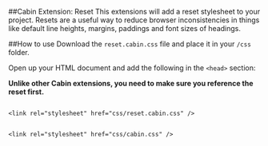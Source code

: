 ##Cabin Extension: Reset
This extensions will add a reset stylesheet to your project. Resets are a useful way to reduce browser inconsistencies in things like default line heights, margins, paddings and font sizes of headings.

##How to use
Download the <code>reset.cabin.css</code> file and place it in your <code>/css</code> folder. 

Open up your HTML document and add the following in the <code>&lt;head&gt;</code> section:

<b>Unlike other Cabin extensions, you need to make sure you reference the reset first.</b>

<code>
&lt;link rel="stylesheet" href="css/reset.cabin.css" /&gt;
<br />
&lt;link rel="stylesheet" href="css/cabin.css" /&gt;
</code>